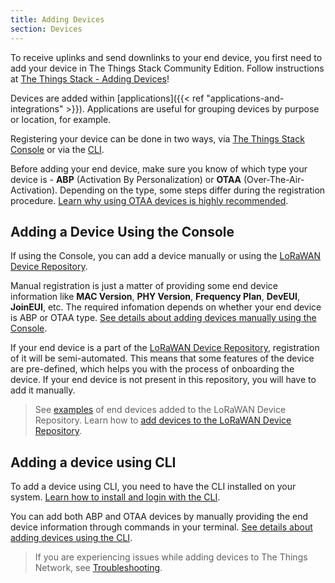 ```yaml
---
title: Adding Devices
section: Devices
---
```


To receive uplinks and send downlinks to your end device, you first need to add your device in The Things Stack Community Edition. Follow instructions at [The Things Stack - Adding Devices](https://www.thethingsindustries.com/docs/devices/adding-devices/)!

Devices are added within [applications]({{< ref "applications-and-integrations" >}}). Applications are useful for grouping devices by purpose or location, for example.

Registering your device can be done in two ways, via [The Things Stack Console](www.thethingsindustries.com/docs/getting-started/console/) or via the [CLI](https://www.thethingsindustries.com/docs/getting-started/cli/).

Before adding your end device, make sure you know of which type your device is - **ABP** (Activation By Personalization) or **OTAA** (Over-The-Air-Activation). Depending on the type, some steps differ during the registration procedure. [Learn why using OTAA devices is highly recommended](https://www.thethingsindustries.com/docs/devices/abp-vs-otaa/).

## Adding a Device Using the Console

If using the Console, you can add a device manually or using the [LoRaWAN Device Repository](https://github.com/TheThingsNetwork/lorawan-devices/tree/master).

Manual registration is just a matter of providing some end device information like **MAC Version**, **PHY Version**, **Frequency Plan**, **DevEUI**, **JoinEUI**, etc. The required infomation depends on whether your end device is ABP or OTAA type. <a href="https://www.thethingsindustries.com/docs/devices/adding-devices" target="_blank">See details about adding devices manually using the Console</a>.

If your end device is a part of the <a href="https://github.com/TheThingsNetwork/lorawan-devices/tree/master" target="_blank">LoRaWAN Device Repository</a>, registration of it will be semi-automated. This means that some features of the device are pre-defined, which helps you with the process of onboarding the device. If your end device is not present in this repository, you will have to add it manually.

> See <a href="https://github.com/TheThingsNetwork/lorawan-devices/tree/master/vendor" target="_blank">examples</a> of end devices added to the LoRaWAN Device Repository. Learn how to <a href="https://www.youtube.com/watch?v=pnwtEgw4f-c" target="_blank">add devices to the LoRaWAN Device Repository</a>.

## Adding a device using CLI

To add a device using CLI, you need to have the CLI installed on your system. <a href="https://www.thethingsindustries.com/docs/getting-started/cli/" target="_blank">Learn how to install and login with the CLI</a>.

You can add both ABP and OTAA devices by manually providing the end device information through commands in your terminal. <a href="https://www.thethingsindustries.com/docs/devices/adding-devices" target="_blank">See details about adding devices using the CLI</a>.

> If you are experiencing issues while adding devices to The Things Network, see <a href="https://www.thethingsindustries.com/docs/devices/adding-devices/troubleshooting/" target="_blank">Troubleshooting</a>.
